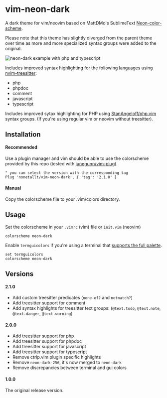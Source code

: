# vim-neon-dark
A dark theme for vim/neovim based on MattDMo's SublimeText [Neon-color-scheme](https://github.com/MattDMo/Neon-color-scheme).

Please note that this theme has slightly diverged from the parent theme over time as more and more specialized syntax groups were added to the original.

![neon-dark example with php and typescript](https://i.imgur.com/fTReWoj.png)

Includes improved syntax highlighting for the following languages using [nvim-treesitter](https://github.com/nvim-treesitter/nvim-treesitter):
- php
- phpdoc
- comment
- javascript
- typescript

Includes improved sytax  highlighting for PHP using [StanAngeloff/php.vim](https://github.com/StanAngeloff/php.vim) syntax groups. (If you're using regular vim or neovim without treesitter).

## Installation

#### Recommended

Use a plugin manager and vim should be able to use the colorscheme provided by
this repo (tested with [junegunn/vim-plug](https://github.com/junegunn/vim-plug)).

```vim
" you can select the version with the corresponding tag
Plug 'nonetallt/vim-neon-dark', { 'tag': '2.1.0' }
```

#### Manual

Copy the colorscheme file to your .vim/colors directory.

## Usage

Set the colorscheme in your `.vimrc` (vim) file or `init.vim` (neovim)

```vim
colorscheme neon-dark
```

Enable `termguicolors` if you're using a terminal that [supports the full palette](https://github.com/termstandard/colors).

```vim
set termguicolors
colorscheme neon-dark
```

## Versions

#### 2.1.0
- Add custom treesitter predicates (`none-of?` and `notmatch?`)
- Add treesitter support for comment
- Add syntax highlights for treesitter text groups: (`@text.todo`, `@text.note`, `@text.danger`, `@text.warning`)

#### 2.0.0

- Add treesitter support for php
- Add treesitter support for phpdoc
- Add treesitter support for javascript
- Add treesitter support for typescript
- Remove ctrlp.vim plugin specific highlights
- Remove `neon-dark-256`, it's now merged to `neon-dark`
- Remove discrepancies between terminal and gui colors

#### 1.0.0

The original release version.
